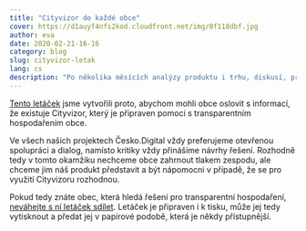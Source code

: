 ```yaml
---
title: "Cityvizor do každé obce"
cover: https://d1auyf4nfs2kod.cloudfront.net/img/0f118dbf.jpg
author: eva
date: 2020-02-21-16-16
category: blog
slug: cityvizor-letak
lang: cs
description: "Po několika měsících analýzy produktu i trhu, diskusí, probíhajícího výzkumu s uživateli i zapojenými obcemi jsme připravili jednoduchý letáček, který odpovídá na všechny důležité otázky ohledně Cityvizoru – co to je Cityvizor, pro koho je určený a proč je výhodné jej využívat."
---
```


[Tento letáček](https://d1auyf4nfs2kod.cloudfront.net/cityvizor/produktovy-letak.pdf) jsme vytvořili proto, abychom mohli obce oslovit s informací, že existuje Cityvizor, který je připraven pomoci s transparentním hospodařením obce.

Ve všech našich projektech Česko.Digital vždy preferujeme otevřenou spolupráci a dialog, namísto kritiky vždy přinášíme návrhy řešení. Rozhodně tedy v tomto okamžiku nechceme obce zahrnout tlakem zespodu, ale chceme jim náš produkt představit a být nápomocni v případě, že se pro využití Cityvizoru rozhodnou.

Pokud tedy znáte obec, která hledá řešení pro transparentní hospodaření, [neváhejte s ní letáček sdílet](https://d1auyf4nfs2kod.cloudfront.net/cityvizor/produktovy-letak.pdf). Letáček je připraven i k tisku, může jej tedy vytisknout a předat jej v papírové podobě, která je někdy přístupnější.
